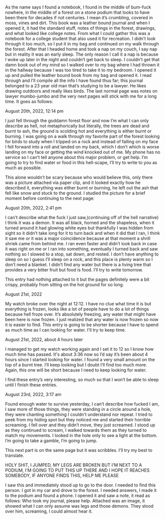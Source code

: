  

As the name says I found a notebook, I found in the middle of bum-fuck nowhere, in the middle of a forest on a stone podium that looks to have been there for decades if not centuries. I mean it’s crumbling, covered in moss, vines and dirt. This book was a leather bound journal and when I opened it, it had the standard stuff, notes of things in the forest, drawings, and what looked like college notes. From what I could gather this was a notebook for a college student that also used it for recreation. I didn’t look through it too much, so I put it in my bag and continued on my walk through the forest. After that I headed home and took a nap on my couch, I say nap but in reality it was an early sleep. The only reason I call it a nap is because I woke up later in the night and couldn’t get back to sleep. I couldn’t get that damn book out of my mind so I walked over to my bag where I had thrown it in the hallway because I was too tired to take it to my bedroom. I opened it up and pulled the leather bound book from my bag and opened it. I read through and I’ll compile all the info I have found thus far; this journal belonged to a 23 year old man that’s studying to be a lawyer. He likes drawing outdoors and really likes birds. The last normal page was notes on lawyer mumbo-jumbo and the very next pages will stick with me for a long time. It goes as follows:

August 20th, 2022, 12:14 pm

I just fell through the goddamn forest floor and now I’m what I can only describe as hell, not metaphorically but literally, the trees are dead and burnt to ash, the ground is scolding hot and everything is either burnt or burning. I was going on a walk through my favorite part of the forest looking for birds to study when I tripped on a rock and instead of falling on my face I fell forward into a roll and landed on my back, which I don’t which is worse landing on my face or getting the wind knocked out of me. My phone has no service so I can’t tell anyone about this major problem, or get help. I’m going to try to find water or food in this hell-scape, I’ll try to write to you as much as possible.

This alone wouldn’t be scary because who would believe this, only there was a picture attached via paper clip, and it looked exactly how he described it, everything was either burnt or burning, he left out the ash that fell like snow and stuck to the ground. I studied the picture for a brief moment before continuing to the next page:

August 20th, 2022, 2:41 pm

I can’t describe what the fuck I just saw,(continuing off of the hell narrative) I think it was a demon. It was all black, horned and the shapeless, when it turned around it had glowing white eyes but thankfully I was hidden from sight so it didn’t take long for it to turn back and when it did that I ran, I think it saw me or it was a major coincidence because at that moment a shrill shriek came from behind me. I ran even faster and didn’t look back in case it was right on me or I ran into something, eventually I turned back and saw nothing so I slowed to a stop, sat down, and rested. I don’t have anything to sleep on so I guess I’ll sleep on a rock, and this place is plenty warm so I don’t need a blanket. I didn’t find any water but there is a living tree that provides a very bitter fruit but food is food. I’ll try to write tomorrow.

This entry had nothing attached to it but the pages definitely were a bit crispy, probably from sitting on the hot ground for so long.

August 21st, 2022

My watch broke over the night at 12:12. I have no clue what time it is but everything is frozen, looks like a lot of people have to do a lot of things because hell froze over. It’s absolutely freezing, any water that might have been here is now frozen. I just realized that any water is now frozen so now it is easier to find. This entry is going to be shorter because I have to spend as much time as I can looking for water. I'll try to keep time.

August 21st, 2022, about 4 hours later

I managed to get my watch working again and I set it to 12 so I know how much time has passed. It's about 3:36 now so I’d say it’s been about 4 hours since I started looking for water. I found a very small amount on the top of a burnt tree. I’ll keep looking but I doubt I’ll find too much more. Again, this one will be short because I need to keep looking for water. 

I find these entry’s very interesting, so much so that I won’t be able to sleep until I finish these entries.

August 23rd, 2022, 3:17 am

Found enough water to survive yesterday, I can’t describe how fucked I am, I saw more of those things, they were standing in a circle around a hole, they were chanting something I couldn’t understand nor repeat. I tried to peek from my hiding spot but they noticed me and started their horrible screaming. I fell over and they didn’t move, they just screamed. I stood up as they continued to scream, I walked towards them as they turned to match my movements. I looked in the hole only to see a light at the bottom. I’m going to take a gamble, I’m going to jump.

This next part is on the same page but it was scribbles. I’ll try my best to translate.

HOLY SHIT, I JUMPED, MY LEGS ARE BROKEN BUT I'M NEXT TO A PODIUM, I'M GOING TO PUT THIS UP THERE AND I HOPE IT REACHES SOMEBODY, IF ANYONE FINDS THIS, HELP ME PLEASE

I saw this and immediately stood up to go to the door. I needed to find this person. I got in my car and drove to the forest. I needed answers, I made it to the podium and found a phone. I opened it and saw a note, it read as follows: Who took my journal, please help. Attached was an image, it showed what I can only assume was legs and those demons. They stood over him, screaming, I could almost hear it.